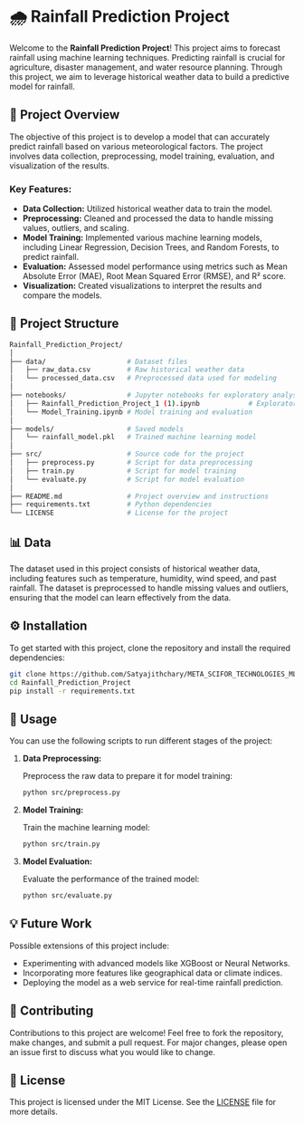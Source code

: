 # 🌧️ Rainfall Prediction Project

Welcome to the **Rainfall Prediction Project**! This project aims to forecast rainfall using machine learning techniques. Predicting rainfall is crucial for agriculture, disaster management, and water resource planning. Through this project, we aim to leverage historical weather data to build a predictive model for rainfall.

## 🚀 Project Overview

The objective of this project is to develop a model that can accurately predict rainfall based on various meteorological factors. The project involves data collection, preprocessing, model training, evaluation, and visualization of the results.

### Key Features:

- **Data Collection:** Utilized historical weather data to train the model.
- **Preprocessing:** Cleaned and processed the data to handle missing values, outliers, and scaling.
- **Model Training:** Implemented various machine learning models, including Linear Regression, Decision Trees, and Random Forests, to predict rainfall.
- **Evaluation:** Assessed model performance using metrics such as Mean Absolute Error (MAE), Root Mean Squared Error (RMSE), and R² score.
- **Visualization:** Created visualizations to interpret the results and compare the models.

## 📁 Project Structure

```bash
Rainfall_Prediction_Project/
│
├── data/                    # Dataset files
│   ├── raw_data.csv         # Raw historical weather data
│   └── processed_data.csv   # Preprocessed data used for modeling
│
├── notebooks/               # Jupyter notebooks for exploratory analysis and modeling
│   ├── Rainfall_Prediction_Project_1 (1).ipynb            # Exploratory Data Analysis
│   └── Model_Training.ipynb # Model training and evaluation
│
├── models/                  # Saved models
│   └── rainfall_model.pkl   # Trained machine learning model
│
├── src/                     # Source code for the project
│   ├── preprocess.py        # Script for data preprocessing
│   ├── train.py             # Script for model training
│   └── evaluate.py          # Script for model evaluation
│
├── README.md                # Project overview and instructions
├── requirements.txt         # Python dependencies
└── LICENSE                  # License for the project
```

## 📊 Data

The dataset used in this project consists of historical weather data, including features such as temperature, humidity, wind speed, and past rainfall. The dataset is preprocessed to handle missing values and outliers, ensuring that the model can learn effectively from the data.

## ⚙️ Installation

To get started with this project, clone the repository and install the required dependencies:

```bash
git clone https://github.com/Satyajithchary/META_SCIFOR_TECHNOLOGIES_ML_INTERNSHIP/Mini_Projects/Mini_Project_1/Rainfall_Prediction_Project_1 (1).git
cd Rainfall_Prediction_Project
pip install -r requirements.txt
```

## 🧠 Usage

You can use the following scripts to run different stages of the project:

1. **Data Preprocessing:**

   Preprocess the raw data to prepare it for model training:

   ```bash
   python src/preprocess.py
   ```

2. **Model Training:**

   Train the machine learning model:

   ```bash
   python src/train.py
   ```

3. **Model Evaluation:**

   Evaluate the performance of the trained model:

   ```bash
   python src/evaluate.py
   ```


## 💡 Future Work

Possible extensions of this project include:

- Experimenting with advanced models like XGBoost or Neural Networks.
- Incorporating more features like geographical data or climate indices.
- Deploying the model as a web service for real-time rainfall prediction.

## 👥 Contributing

Contributions to this project are welcome! Feel free to fork the repository, make changes, and submit a pull request. For major changes, please open an issue first to discuss what you would like to change.

## 📜 License

This project is licensed under the MIT License. See the [LICENSE](LICENSE) file for more details.
